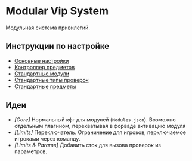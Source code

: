 # Modular Vip System

Модульная система привилегий.

## Инструкции по настройке

- [Основные настройки](readme/configs.md)
- [Контроллер предметов](readme/items.md)
- [Стандартные модули](readme/default-modules.md)
- [Стандартные типы проверок](readme/default-limits.md)
- [Стандартные предметы](readme/default-items.md)

## Идеи

- _\[Core\]_ Нормальный кфг для модулей (`Modules.json`). Возможно отдельным плагином, перехватывая в форваде активацию модуля
- _\[Limits\]_ Переключатель. Ограничение для игроков, перключаемое игроками через команду.
- _\[Limits & Params\]_ Добавить сток для вызова проверок из параметров.
